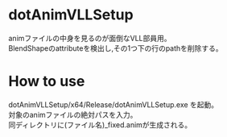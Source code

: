 # dotAnimVLLSetup
animファイルの中身を見るのが面倒なVLL部員用。  
BlendShapeのattributeを検出し,その1つ下の行のpathを削除する。

# How to use
dotAnimVLLSetup/x64/Release/dotAnimVLLSetup.exe を起動。  
対象のanimファイルの絶対パスを入力。  
同ディレクトリに(ファイル名)_fixed.animが生成される。  

